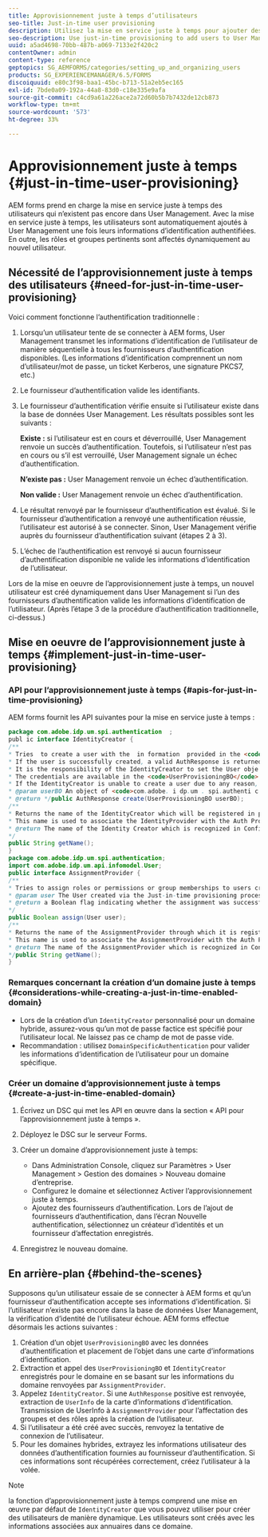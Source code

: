 ```yaml
---
title: Approvisionnement juste à temps d’utilisateurs
seo-title: Just-in-time user provisioning
description: Utilisez la mise en service juste à temps pour ajouter des utilisateurs à User Management après une authentification réussie et affecter dynamiquement les rôles et groupes appropriés au nouvel utilisateur.
seo-description: Use just-in-time provisioning to add users to User Management after successfull authentication and dynamically assign relevant roles and groups to the new user.
uuid: a5ad4698-70bb-487b-a069-7133e2f420c2
contentOwner: admin
content-type: reference
geptopics: SG_AEMFORMS/categories/setting_up_and_organizing_users
products: SG_EXPERIENCEMANAGER/6.5/FORMS
discoiquuid: e80c3f98-baa1-45bc-b713-51a2eb5ec165
exl-id: 7bde0a09-192a-44a8-83d0-c18e335e9afa
source-git-commit: c4cd9a61a226ace2a72d60b5b7b7432de12cb873
workflow-type: tm+mt
source-wordcount: '573'
ht-degree: 33%

---
```


# Approvisionnement juste à temps {#just-in-time-user-provisioning}

AEM forms prend en charge la mise en service juste à temps des utilisateurs qui n’existent pas encore dans User Management. Avec la mise en service juste à temps, les utilisateurs sont automatiquement ajoutés à User Management une fois leurs informations d’identification authentifiées. En outre, les rôles et groupes pertinents sont affectés dynamiquement au nouvel utilisateur.

## Nécessité de l’approvisionnement juste à temps des utilisateurs {#need-for-just-in-time-user-provisioning}

Voici comment fonctionne l’authentification traditionnelle :

1. Lorsqu’un utilisateur tente de se connecter à AEM forms, User Management transmet les informations d’identification de l’utilisateur de manière séquentielle à tous les fournisseurs d’authentification disponibles. (Les informations d’identification comprennent un nom d’utilisateur/mot de passe, un ticket Kerberos, une signature PKCS7, etc.)
1. Le fournisseur d’authentification valide les identifiants.
1. Le fournisseur d’authentification vérifie ensuite si l’utilisateur existe dans la base de données User Management. Les résultats possibles sont les suivants :

   **Existe :** si l’utilisateur est en cours et déverrouillé, User Management renvoie un succès d’authentification. Toutefois, si l’utilisateur n’est pas en cours ou s’il est verrouillé, User Management signale un échec d’authentification.

   **N’existe pas :** User Management renvoie un échec d’authentification.

   **Non valide :** User Management renvoie un échec d’authentification.

1. Le résultat renvoyé par le fournisseur d’authentification est évalué. Si le fournisseur d’authentification a renvoyé une authentification réussie, l’utilisateur est autorisé à se connecter. Sinon, User Management vérifie auprès du fournisseur d’authentification suivant (étapes 2 à 3).
1. L’échec de l’authentification est renvoyé si aucun fournisseur d’authentification disponible ne valide les informations d’identification de l’utilisateur.

Lors de la mise en oeuvre de l’approvisionnement juste à temps, un nouvel utilisateur est créé dynamiquement dans User Management si l’un des fournisseurs d’authentification valide les informations d’identification de l’utilisateur. (Après l’étape 3 de la procédure d’authentification traditionnelle, ci-dessus.)

## Mise en oeuvre de l’approvisionnement juste à temps {#implement-just-in-time-user-provisioning}

### API pour l’approvisionnement juste à temps {#apis-for-just-in-time-provisioning}

AEM forms fournit les API suivantes pour la mise en service juste à temps :

```java
package com.adobe.idp.um.spi.authentication  ;
publ ic interface IdentityCreator {
/**
* Tries  to create a user with the  in formation  provided in the <code>UserProvisioningBO</code> object.
* If the user is successfully created, a valid AuthResponse is returned along with the information using which the user was created.
* It is the responsibility of the IdentityCreator to set the User obje ct  in the cre dential map with th e  ke y  <code>UMA u thenticationUtil.authenticatedUserKey</code>
* The credentials are available in the <code>UserProvisioningBO</code> object in the 'credentials' property.
* If the IdentityCreator is unable to create a user due to any reason, it returns <code>null</code>
* @param userBO An object of <code>com.adobe. i dp.um . spi.authenti c ationUserProvisioningBO</code>
* @return */public AuthResponse create(UserProvisioningBO userBO);
/**
* Returns the name of the IdentityCreator which will be registered in preferences.
* This name is used to associate the IdentityProvider with the Auth Provider Configuration in the domain.
* @return The name of the Identity Creator which is recognized in Configuration.
*/
public String getName();
}
package com.adobe.idp.um.spi.authentication;
import com.adobe.idp.um.api.infomodel.User;
public interface AssignmentProvider {
/**
* Tries to assign roles or permissions or group memberships to users created via Just-in-time provisioning.
* @param user The User created via the Just-in-time provisioning process.
* @return a Boolean flag indicating whether the assignment was successful or not.
*/
public Boolean assign(User user);
/**
* Returns the name of the AssignmentProvider through which it is registered under preferences.
* This name is used to associate the AssignmentProvider with the Auth Provider Configuration in the domain.
* @return The name of the AssignmentProvider which is recognized in Configuration.
*/public String getName();
}
```

### Remarques concernant la création d’un domaine juste à temps {#considerations-while-creating-a-just-in-time-enabled-domain}

* Lors de la création d’un `IdentityCreator` personnalisé pour un domaine hybride, assurez-vous qu’un mot de passe factice est spécifié pour l’utilisateur local. Ne laissez pas ce champ de mot de passe vide.
* Recommandation : utilisez `DomainSpecificAuthentication` pour valider les informations d’identification de l’utilisateur pour un domaine spécifique.

### Créer un domaine d’approvisionnement juste à temps {#create-a-just-in-time-enabled-domain}

1. Écrivez un DSC qui met les API en œuvre dans la section « API pour l’approvisionnement juste à temps ».
1. Déployez le DSC sur le serveur Forms.
1. Créer un domaine d’approvisionnement juste à temps:

   * Dans Administration Console, cliquez sur Paramètres > User Management > Gestion des domaines > Nouveau domaine d’entreprise.
   * Configurez le domaine et sélectionnez Activer l’approvisionnement juste à temps. <!--Fix broken link (See Setting up and managing domains).-->
   * Ajoutez des fournisseurs d’authentification. Lors de l’ajout de fournisseurs d’authentification, dans l’écran Nouvelle authentification, sélectionnez un créateur d’identités et un fournisseur d’affectation enregistrés.

1. Enregistrez le nouveau domaine.

## En arrière-plan {#behind-the-scenes}

Supposons qu’un utilisateur essaie de se connecter à AEM forms et qu’un fournisseur d’authentification accepte ses informations d’identification. Si l’utilisateur n’existe pas encore dans la base de données User Management, la vérification d’identité de l’utilisateur échoue. AEM forms effectue désormais les actions suivantes :

1. Création d’un objet `UserProvisioningBO` avec les données d’authentification et placement de l’objet dans une carte d’informations d’identification.
1. Extraction et appel des `UserProvisioningBO` et `IdentityCreator` enregistrés pour le domaine en se basant sur les informations du domaine renvoyées par `AssignmentProvider`.
1. Appelez `IdentityCreator`. Si une `AuthResponse` positive est renvoyée, extraction de `UserInfo` de la carte d’informations d’identification. Transmission de UserInfo à `AssignmentProvider` pour l’affectation des groupes et des rôles après la création de l’utilisateur.
1. Si l’utilisateur a été créé avec succès, renvoyez la tentative de connexion de l’utilisateur.
1. Pour les domaines hybrides, extrayez les informations utilisateur des données d’authentification fournies au fournisseur d’authentification. Si ces informations sont récupérées correctement, créez l’utilisateur à la volée.

>[!NOTE]
>
>la fonction d’approvisionnement juste à temps comprend une mise en œuvre par défaut de `IdentityCreator` que vous pouvez utiliser pour créer des utilisateurs de manière dynamique. Les utilisateurs sont créés avec les informations associées aux annuaires dans ce domaine.
